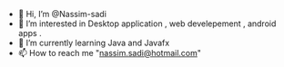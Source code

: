 - 👋 Hi, I’m @Nassim-sadi
- 👀 I’m interested in Desktop application , web develepement , android apps .
- 🌱 I’m currently learning Java and Javafx
- 📫 How to reach me "nassim.sadi@hotmail.com"

<!---
Nassim-sadi/Nassim-sadi is a ✨ special ✨ repository because its `README.md` (this file) appears on your GitHub profile.
You can click the Preview link to take a look at your changes.
--->
